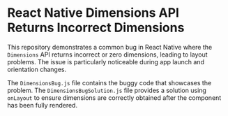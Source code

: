 # React Native Dimensions API Returns Incorrect Dimensions

This repository demonstrates a common bug in React Native where the `Dimensions` API returns incorrect or zero dimensions, leading to layout problems. The issue is particularly noticeable during app launch and orientation changes.

The `DimensionsBug.js` file contains the buggy code that showcases the problem.  The `DimensionsBugSolution.js` file provides a solution using `onLayout` to ensure dimensions are correctly obtained after the component has been fully rendered.
